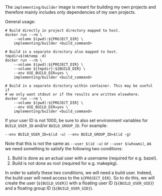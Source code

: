 The `implementing/builder` image is meant for building my own projects and
therefore mainly includes only dependencies of my own projects.

General usage:

    # Build directly in project directory mapped to host.
    docker run --rm \
        --volume $(pwd):${PROJECT_DIR} \
        implementing/builder <build_command>

    # Build in a separate directory also mapped to host.
    tmpdir=$(mktemp -d)
    docker run --rm \
        --volume $(pwd):${PROJECT_DIR} \
        --volume ${tmpdir}:${BUILD_DIR} \
        --env USE_BUILD_DIR=yes \
        implementing/builder <build_command>

    # Build in a separate directory within container. This may be useful if
    # we only want stdout or if the results are written elsewhere.
    docker run --rm \
        --volume $(pwd):${PROJECT_DIR} \
        --env USE_BUILD_DIR=yes \
        implementing/builder <build_command>

If your user ID is not 1000, be sure to also set environment variables for
`BUILD_USER_ID` and/or `BUILD_GROUP_ID`. For example:

    --env BUILD_USER_ID=$(id -u) --env BUILD_GROUP_ID=$(id -g)

Note that this is not the same as `--user $(id -u)` or `--user $(whoami)`, as
we need something to satisfy the following two conditions:

1. Build is done as an actual user with a username (required for e.g. bazel).
2. Build is not done as root (required for e.g. makepkg).

In order to satisfy these two conditions, we will need a build user. Indeed,
the build user will need access to the `${PROJECT_DIR}`. So to do this, we will
create the user (`${BUILD_USER}`) with a floating user ID (`${BUILD_USER_UID}`)
and a floating group ID (`${BUILD_USER_GID}`).
